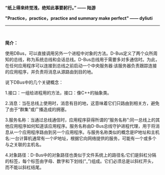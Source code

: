 **“纸上得来终觉浅，绝知此事要躬行。”  —— 陆游**

**"Practice，practice，practice and summary make perfect" —— dyliuti**

------



<br>

**简介：**

使用DBus，可以直接调用另外一个进程中对象的方法。D-Bus定义了两个众所周知的总线，称为系统总线和会话总线。D-Bus总线用于需要多对多通信时。为此，在任何应用程序可以连接到总线之前启动一个中央服务器:该服务器负责跟踪连接的应用程序，并负责将消息从源路由到目的地。

说下DBus中的几个关键概念：

1.接口：一组给进程用的方法，接口：像C++的抽象类。

2.消息：当在总线上使用时，消息有目的地，这意味着它们只路由到相关方，避免了由于“群集”或广播造成的拥塞。

3.服务名称：当通过总线通信时，应用程序获得所谓的“服务名称”:同一总线上的其他应用程序如何知道该应用程序。服务名称由D-Bus总线守护进程代理，用于将消息从一个应用程序路由到另一个应用程序。与服务名称类似的概念是IP地址和主机名:一台计算机通常有一个IP地址，根据它向网络提供的服务，可能有一个或多个与之关联的主机名。

4.对象路径：D-Bus中的对象路径也类似于文件系统上的路径名:它们是斜杠分隔的标签，每个标签由字母、数字和下划线(“_”)组成。它们必须总是以斜杠开头，而不能以斜杠结尾。